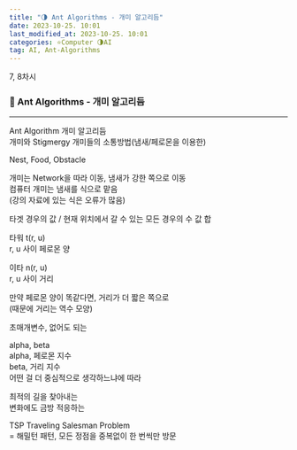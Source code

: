 ```yaml
---
title: "🌗 Ant Algorithms - 개미 알고리듬"
date: 2023-10-25. 10:01
last_modified_at: 2023-10-25. 10:01
categories: ⭐Computer 🌗AI
tag: AI, Ant-Algorithms
---
```


7, 8차시  

### 💫 Ant Algorithms - 개미 알고리듬

---

Ant Algorithm 개미 알고리듬  
개미와 Stigmergy 개미들의 소통방법(냄새/페로몬을 이용한)  

Nest, Food, Obstacle  

개미는 Network을 따라 이동, 냄새가 강한 쪽으로 이동  
컴퓨터 개미는 냄새를 식으로 맡음  
(강의 자료에 있는 식은 오류가 많음)  

타겟 경우의 값 / 현재 위치에서 갈 수 있는 모든 경우의 수 값 합  

타워 t(r, u)  
r, u 사이 페로몬 양  

이타 n(r, u)  
r, u 사이 거리  

만약 페로몬 양이 똑같다면, 거리가 더 짧은 쪽으로  
(때문에 거리는 역수 모양)  

초매개변수, 없어도 되는  

alpha, beta  
alpha, 페로몬 지수  
beta, 거리 지수  
어떤 걸 더 중심적으로 생각하느냐에 따라  

최적의 길을 찾아내는  
변화에도 금방 적응하는  

TSP Traveling Salesman Problem  
= 해밀턴 패턴, 모든 정점을 중복없이 한 번씩만 방문  
